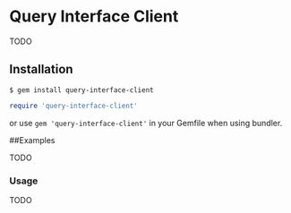 # Query Interface Client

TODO

## Installation

```
$ gem install query-interface-client
```

```ruby
require 'query-interface-client'
```

or use ``gem 'query-interface-client'`` in your Gemfile when using bundler.

##Examples

TODO

### Usage

TODO
